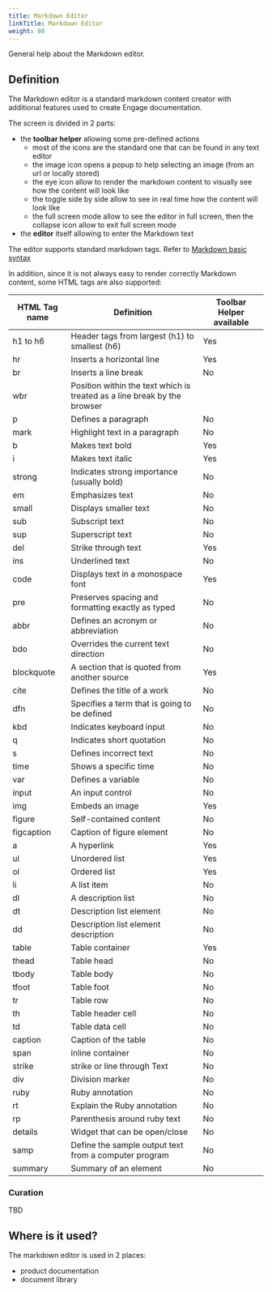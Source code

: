 ```yaml
---
title: Markdown Editor
linkTitle: Markdown Editor
weight: 80
---
```


General help about the Markdown editor.

## Definition

The Markdown editor is a standard markdown content creator with additional features used to create Engage documentation.

The screen is divided in 2 parts:

* the **toolbar helper** allowing some pre-defined actions
    * most of the icons are the standard one that can be found in any text editor
    * the image icon opens a popup to help selecting an image (from an url or locally stored)
    * the eye icon allow to render the markdown content to visually see how the content will look like
    * the toggle side by side allow to see in real time how the content will look like
    * the full screen mode allow to see the editor in full screen, then the collapse icon allow to exit full screen mode
* the **editor** itself allowing to enter the Markdown text

The editor supports standard markdown tags. Refer to [Markdown basic syntax](https://www.markdownguide.org/basic-syntax/)

In addition, since it is not always easy to render correctly Markdown content, some HTML tags are also supported:

|HTML Tag name | Definition | Toolbar Helper available |
|--------------|------------|--------|
| h1 to h6 | Header tags from largest (h1) to smallest (h6) | Yes |
| hr | Inserts a horizontal line | Yes |
| br | Inserts a line break | No |
| wbr | Position within the text which is treated as a line break by the browser| |
| p | Defines a paragraph | No |
| mark | Highlight text in a paragraph | No |
| b | Makes text bold | Yes |
| i | Makes text italic | Yes |
| strong | Indicates strong importance (usually bold) | No |
| em | Emphasizes text | No |
| small | Displays smaller text | No |
| sub | Subscript text | No |
| sup | Superscript text | No |
| del | Strike through text | Yes |
| ins | Underlined text | No |
| code | Displays text in a monospace font | Yes |
| pre | Preserves spacing and formatting exactly as typed | No |
| abbr | Defines an acronym or abbreviation | No |
| bdo | Overrides the current text direction | No |
| blockquote | A section that is quoted from another source | Yes |
| cite | Defines the title of a work | No |
| dfn | Specifies a term that is going to be defined | No |
| kbd | Indicates keyboard input | No |
| q | Indicates short quotation | No |
| s | Defines incorrect text | No |
| time | Shows a specific time | No |
| var | Defines a variable | No |
| input | An input control | No |
| img | Embeds an image | Yes |
| figure | Self-contained content | No |
| figcaption | Caption of figure element | No |
| a | A hyperlink | Yes |
| ul | Unordered list | Yes |
| ol | Ordered list | Yes |
| li | A list item | No |
| dl | A description list | No |
| dt | Description list element | No |
| dd | Description list element description | No |
| table | Table container | Yes |
| thead | Table head | No |
| tbody | Table body | No |
| tfoot | Table foot | No |
| tr | Table row | No |
| th | Table header cell | No |
| td | Table data cell | No|
| caption | Caption of the table | No |
| span | inline container | No |
| strike | strike or line through Text | No |
| div | Division marker | No |
| ruby | Ruby annotation | No |
| rt | Explain the Ruby annotation | No |
| rp | Parenthesis around ruby text | No |
| details | Widget that can be open/close | No |
| samp | Define the sample output text from a computer program | No |
| summary | Summary of an element | No |

### Curation

TBD

## Where is it used?

The markdown editor is used in 2 places:

* product documentation
* document library
